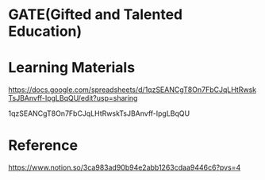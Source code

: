 # GATE(Gifted and Talented Education)

# Learning Materials

https://docs.google.com/spreadsheets/d/1qzSEANCgT8On7FbCJqLHtRwskTsJBAnvff-IpgLBqQU/edit?usp=sharing

1qzSEANCgT8On7FbCJqLHtRwskTsJBAnvff-IpgLBqQU

# Reference

https://www.notion.so/3ca983ad90b94e2abb1263cdaa9446c6?pvs=4

